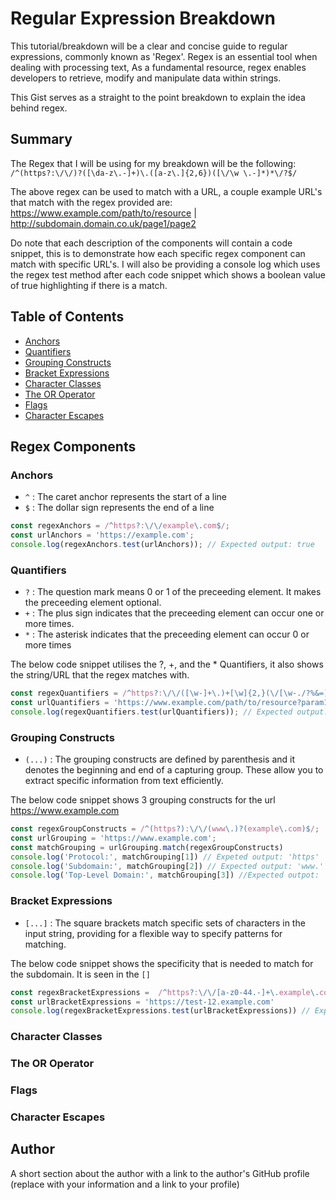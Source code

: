 # Regular Expression Breakdown

This tutorial/breakdown will be a clear and concise guide to regular expressions, commonly known as 'Regex'. Regex is an essential tool when dealing with processing text, As a fundamental resource, regex enables developers to retrieve, modify and manipulate data within strings.

This Gist serves as a straight to the point breakdown to explain the idea behind regex.

## Summary

The Regex that I will be using for my breakdown will be the following: `/^(https?:\/\/)?([\da-z\.-]+)\.([a-z\.]{2,6})([\/\w \.-]*)*\/?$/`

The above regex can be used to match with a URL, a couple example URL's that match with the regex provided are: https://www.example.com/path/to/resource | http://subdomain.domain.co.uk/page1/page2

Do note that each description of the components will contain a code snippet, this is to demonstrate how each specific regex component can match with specific URL's. I will also be providing a console log which uses the regex test method after each code snippet which shows a boolean value of true highlighting if there is a match.

## Table of Contents

- [Anchors](#anchors)
- [Quantifiers](#quantifiers)
- [Grouping Constructs](#grouping-constructs)
- [Bracket Expressions](#bracket-expressions)
- [Character Classes](#character-classes)
- [The OR Operator](#the-or-operator)
- [Flags](#flags)
- [Character Escapes](#character-escapes)

## Regex Components


### Anchors

- `^` : The caret anchor represents the start of a line
- `$` : The dollar sign represents the end of a line

```javascript
const regexAnchors = /^https?:\/\/example\.com$/;
const urlAnchors = 'https://example.com';
console.log(regexAnchors.test(urlAnchors)); // Expected output: true
```


### Quantifiers

- `?` : The question mark means 0 or 1 of the preceeding element. It makes the preceeding element optional.
- `+` : The plus sign indicates that the preceeding element can occur one or more times. 
- `*` : The asterisk indicates that the preceeding element can occur 0 or more times

The below code snippet utilises the ?, +, and the * Quantifiers, it also shows the string/URL that the regex matches with.

```javascript
const regexQuantifiers = /^https?:\/\/([\w-]+\.)+[\w]{2,}(\/[\w-./?%&=]*)?$/;
const urlQuantifiers = 'https://www.example.com/path/to/resource?param1=value1&param2=value2';
console.log(regexQuantifiers.test(urlQuantifiers)); // Expected output: true
```


### Grouping Constructs

- `(...)` : The grouping constructs are defined by parenthesis and it denotes the beginning and end of a capturing group. These allow you to extract specific information from text efficiently.

The below code snippet shows 3 grouping constructs for the url https://www.example.com 

```javascript
const regexGroupConstructs = /^(https?):\/\/(www\.)?(example\.com)$/;
const urlGrouping = 'https://www.example.com';
const matchGrouping = urlGrouping.match(regexGroupConstructs)
console.log('Protocol:', matchGrouping[1]) // Expeted output: 'https'
console.log('Subdomain:', matchGrouping[2]) // Expected output: 'www.'
console.log('Top-Level Domain:', matchGrouping[3]) //Expected outpot: 'example.com'
```


### Bracket Expressions

- `[...]` : The square brackets match specific sets of characters in the input string, providing for a flexible way to specify patterns for matching.

The below code snippet shows the specificity that is needed to match for the subdomain. It is seen in the `[]`

```javascript
const regexBracketExpressions =  /^https?:\/\/[a-z0-44.-]+\.example\.com$/
const urlBracketExpressions = 'https://test-12.example.com'
console.log(regexBracketExpressions.test(urlBracketExpressions)) // Expected output: true
```


### Character Classes





### The OR Operator

### Flags

### Character Escapes

## Author

A short section about the author with a link to the author's GitHub profile (replace with your information and a link to your profile)
